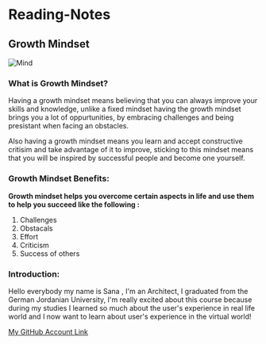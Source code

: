 # Reading-Notes

 ## Growth Mindset 

![Mind](https://onewiththewater.org/owtwwp/wp-content/uploads/2019/11/AdobeStock_56915425-1024x704.jpeg)

### What is Growth Mindset?

Having a growth mindset means believing that you can always improve your skills and knowledge, unlike a fixed mindset having the growth mindset brings you a lot of oppurtunities,
by embracing challenges and being presistant when facing an obstacles.

Also having a growth mindset means you learn and accept constructive critisim and take advantage of it to improve, sticking to this mindset means that you will be inspired by successful people and become one yourself. 

### Growth Mindset Benefits:

**Growth mindset helps you overcome certain aspects in life and use them to help you succeed like the following :**

1. Challenges 
2. Obstacals
3. Effort
4. Criticism
5. Success of others


### Introduction:

Hello everybody my name is Sana ,
I'm an Architect, I graduated from the German Jordanian University, I'm really excited about this course because during my studies I learned so much about the user's experience in real life world and I now want to learn about user's experience in the virtual world!

[My GitHub Account Link](https://github.com/SanaIshaqat)
